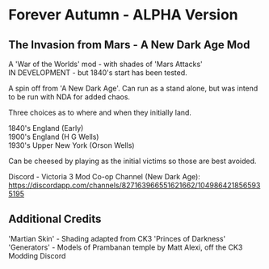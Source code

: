 # Forever Autumn - ALPHA Version
## The Invasion from Mars - A New Dark Age Mod
A 'War of the Worlds' mod - with shades of 'Mars Attacks'<br> 
IN DEVELOPMENT - but 1840's start has been tested.

A spin off from 'A New Dark Age'. Can run as a stand alone, but was intend to be run with NDA for added chaos.

Three choices as to where and when they initially land.

1840's England (Early)<br>
1900's England (H G Wells)<br>
1930's Upper New York (Orson Wells)<br>

Can be cheesed by playing as the initial victims so those are best avoided.

Discord - Victoria 3 Mod Co-op Channel (New Dark Age): <br>
https://discordapp.com/channels/827163966551621662/1049864218565935195 

## Additional Credits
'Martian Skin' - Shading adapted from CK3 'Princes of Darkness'<br>
'Generators' - Models of Prambanan temple by Matt Alexi, off the CK3 Modding Discord

